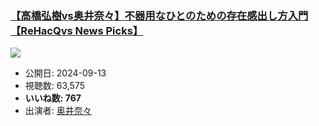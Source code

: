 ### [【高橋弘樹vs奥井奈々】不器用なひとのための存在感出し方入門【ReHacQvs News Picks】](https://www.youtube.com/watch?v=AiDP1HilWGA)
[![](https://img.youtube.com/vi/AiDP1HilWGA/sddefault.jpg)](https://www.youtube.com/watch?v=AiDP1HilWGA)
-   公開日: 2024-09-13
-   視聴数: 63,575
-   **いいね数: 767**
-   出演者: [奥井奈々](/rehacq_fan/people/奥井奈々 "wikilink")
